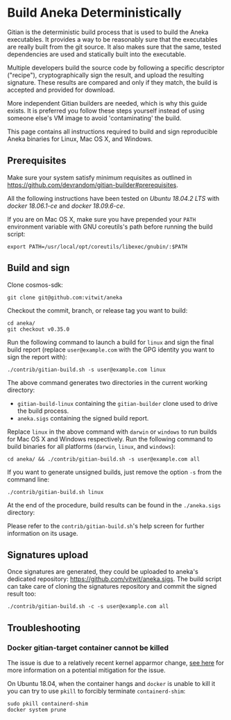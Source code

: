 <!--
order: 6
-->

# Build Aneka Deterministically

Gitian is the deterministic build process that is used to build the Aneka executables. It provides a way to be reasonably sure that the executables are really built from the git source. It also makes sure that the same, tested dependencies are used and statically built into the executable.

Multiple developers build the source code by following a specific descriptor ("recipe"), cryptographically sign the result, and upload the resulting signature. These results are compared and only if they match, the build is accepted and provided for download.

More independent Gitian builders are needed, which is why this guide exists. It is preferred you follow these steps yourself instead of using someone else's VM image to avoid 'contaminating' the build.

This page contains all instructions required to build and sign reproducible Aneka binaries for Linux, Mac OS X, and Windows.

## Prerequisites

Make sure your system satisfy minimum requisites as outlined in https://github.com/devrandom/gitian-builder#prerequisites.

All the following instructions have been tested on *Ubuntu 18.04.2 LTS* with *docker 18.06.1-ce* and *docker 18.09.6-ce*.

If you are on Mac OS X, make sure you have prepended your `PATH` environment variable with GNU coreutils's path before running the build script:

```
export PATH=/usr/local/opt/coreutils/libexec/gnubin/:$PATH
```

## Build and sign

Clone cosmos-sdk:

```
git clone git@github.com:vitwit/aneka
```

Checkout the commit, branch, or release tag you want to build:

```
cd aneka/
git checkout v0.35.0
```

Run the following command to launch a build for `linux` and sign the final build
report (replace `user@example.com` with the GPG identity you want to sign the report with):

```
./contrib/gitian-build.sh -s user@example.com linux
```

The above command generates two directories in the current working directory:
* `gitian-build-linux` containing the `gitian-builder` clone used to drive the build process.
* `aneka.sigs` containing the signed build report.

Replace `linux` in the above command with `darwin` or `windows` to run builds for Mac OS X and Windows respectively.
Run the following command to build binaries for all platforms (`darwin`, `linux`, and `windows`):

```
cd aneka/ && ./contrib/gitian-build.sh -s user@example.com all
```

If you want to generate unsigned builds, just remove the option `-s` from the command line:

```
./contrib/gitian-build.sh linux
```

At the end of the procedure, build results can be found in the `./aneka.sigs` directory:

Please refer to the `contrib/gitian-build.sh`'s help screen for further information on its usage.

## Signatures upload

Once signatures are generated, they could be uploaded to aneka's dedicated repository: https://github.com/vitwit/aneka.sigs.
The build script can take care of cloning the signatures repository and commit the signed result too:

```
./contrib/gitian-build.sh -c -s user@example.com all
```

## Troubleshooting

### Docker gitian-target container cannot be killed

The issue is due to a relatively recent kernel apparmor change, [see here](https://github.com/moby/moby/issues/36809#issuecomment-379325713) for more information on a potential mitigation for the issue.

On Ubuntu 18.04, when the container hangs and `docker` is unable to kill it you can try to use `pkill` to forcibly terminate `containerd-shim`:

```
sudo pkill containerd-shim
docker system prune
```
